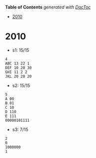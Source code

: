 <!-- START doctoc generated TOC please keep comment here to allow auto update -->
<!-- DON'T EDIT THIS SECTION, INSTEAD RE-RUN doctoc TO UPDATE -->
**Table of Contents**  *generated with [DocToc](https://github.com/thlorenz/doctoc)*

- [2010](#2010)

<!-- END doctoc generated TOC please keep comment here to allow auto update -->

# 2010

-   s1: 15/15

```
4
ABC 13 22 1
DEF 10 20 30
GHI 11 2 2
JKL 20 20 20
```

-   s2: 15/15

```
5
A 00
B 01
C 10
D 110
E 111
00000101111
```

-   s3: 7/15

```
2
0
1000000
1
```
